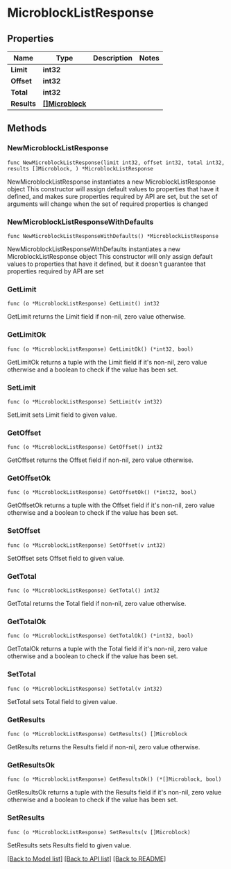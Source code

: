 # MicroblockListResponse

## Properties

Name | Type | Description | Notes
------------ | ------------- | ------------- | -------------
**Limit** | **int32** |  | 
**Offset** | **int32** |  | 
**Total** | **int32** |  | 
**Results** | [**[]Microblock**](Microblock.md) |  | 

## Methods

### NewMicroblockListResponse

`func NewMicroblockListResponse(limit int32, offset int32, total int32, results []Microblock, ) *MicroblockListResponse`

NewMicroblockListResponse instantiates a new MicroblockListResponse object
This constructor will assign default values to properties that have it defined,
and makes sure properties required by API are set, but the set of arguments
will change when the set of required properties is changed

### NewMicroblockListResponseWithDefaults

`func NewMicroblockListResponseWithDefaults() *MicroblockListResponse`

NewMicroblockListResponseWithDefaults instantiates a new MicroblockListResponse object
This constructor will only assign default values to properties that have it defined,
but it doesn't guarantee that properties required by API are set

### GetLimit

`func (o *MicroblockListResponse) GetLimit() int32`

GetLimit returns the Limit field if non-nil, zero value otherwise.

### GetLimitOk

`func (o *MicroblockListResponse) GetLimitOk() (*int32, bool)`

GetLimitOk returns a tuple with the Limit field if it's non-nil, zero value otherwise
and a boolean to check if the value has been set.

### SetLimit

`func (o *MicroblockListResponse) SetLimit(v int32)`

SetLimit sets Limit field to given value.


### GetOffset

`func (o *MicroblockListResponse) GetOffset() int32`

GetOffset returns the Offset field if non-nil, zero value otherwise.

### GetOffsetOk

`func (o *MicroblockListResponse) GetOffsetOk() (*int32, bool)`

GetOffsetOk returns a tuple with the Offset field if it's non-nil, zero value otherwise
and a boolean to check if the value has been set.

### SetOffset

`func (o *MicroblockListResponse) SetOffset(v int32)`

SetOffset sets Offset field to given value.


### GetTotal

`func (o *MicroblockListResponse) GetTotal() int32`

GetTotal returns the Total field if non-nil, zero value otherwise.

### GetTotalOk

`func (o *MicroblockListResponse) GetTotalOk() (*int32, bool)`

GetTotalOk returns a tuple with the Total field if it's non-nil, zero value otherwise
and a boolean to check if the value has been set.

### SetTotal

`func (o *MicroblockListResponse) SetTotal(v int32)`

SetTotal sets Total field to given value.


### GetResults

`func (o *MicroblockListResponse) GetResults() []Microblock`

GetResults returns the Results field if non-nil, zero value otherwise.

### GetResultsOk

`func (o *MicroblockListResponse) GetResultsOk() (*[]Microblock, bool)`

GetResultsOk returns a tuple with the Results field if it's non-nil, zero value otherwise
and a boolean to check if the value has been set.

### SetResults

`func (o *MicroblockListResponse) SetResults(v []Microblock)`

SetResults sets Results field to given value.



[[Back to Model list]](../README.md#documentation-for-models) [[Back to API list]](../README.md#documentation-for-api-endpoints) [[Back to README]](../README.md)


